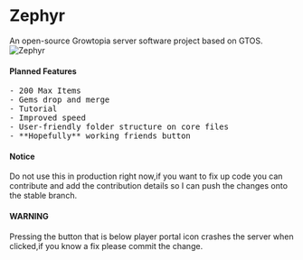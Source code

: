 # Zephyr
An open-source Growtopia server software project based on GTOS.
![Zephyr](https://discordapp.com/api/guilds/909810446192758826/widget.png?style=banner2)
#### Planned Features
<pre>
- 200 Max Items
- Gems drop and merge
- Tutorial
- Improved speed
- User-friendly folder structure on core files
- **Hopefully** working friends button
</pre>
#### Notice
Do not use this in production right now,if you want to fix up code you can contribute and add the contribution details so I can push the changes onto the stable branch.
#### WARNING
Pressing the button that is below player portal icon crashes the server when clicked,if you know a fix please commit the change.
